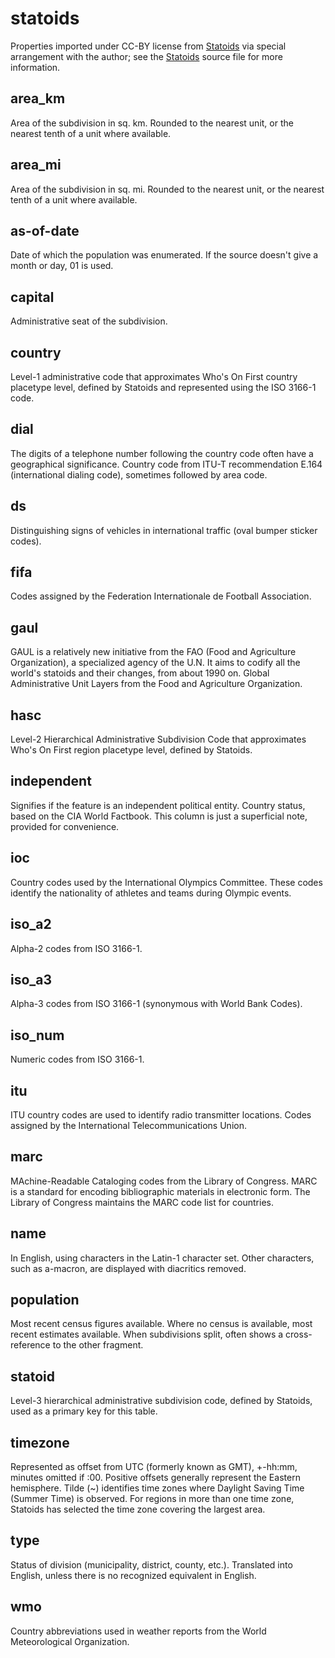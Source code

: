 # statoids

Properties imported under CC-BY license from [Statoids](https://www.statoids.com) via special arrangement with the author; see the [Statoids](https://github.com/whosonfirst/whosonfirst-sources/blob/master/sources/statoids.json) source file for more information.

## area_km

Area of the subdivision in sq. km. Rounded to the nearest unit, or the nearest tenth of a unit where available.

## area_mi

Area of the subdivision in sq. mi. Rounded to the nearest unit, or the nearest tenth of a unit where available.

## as-of-date

Date of which the population was enumerated. If the source doesn't give a month or day, 01 is used.

## capital

Administrative seat of the subdivision.

## country

Level-1 administrative code that approximates Who's On First country placetype level, defined by Statoids and represented using the ISO 3166-1 code.

## dial

The digits of a telephone number following the country code often have a geographical significance.  Country code from ITU-T recommendation E.164 (international dialing code), sometimes followed by area code.

## ds

Distinguishing signs of vehicles in international traffic (oval bumper sticker codes).

## fifa

Codes assigned by the Federation Internationale de Football Association.

## gaul

GAUL is a relatively new initiative from the FAO (Food and Agriculture Organization), a specialized agency of the U.N. It aims to codify all the world's statoids and their changes, from about 1990 on. Global Administrative Unit Layers from the Food and Agriculture Organization.

## hasc

Level-2 Hierarchical Administrative Subdivision Code that approximates Who's On First region placetype level, defined by Statoids.

## independent

Signifies if the feature is an independent political entity. Country status, based on the CIA World Factbook. This column is just a superficial note, provided for convenience.

## ioc

Country codes used by the International Olympics Committee. These codes identify the nationality of athletes and teams during Olympic events.

## iso_a2

Alpha-2 codes from ISO 3166-1.

## iso_a3

Alpha-3 codes from ISO 3166-1 (synonymous with World Bank Codes).

## iso_num

Numeric codes from ISO 3166-1.

## itu

ITU country codes are used to identify radio transmitter locations. Codes assigned by the International Telecommunications Union.

## marc

MAchine-Readable Cataloging codes from the Library of Congress. MARC is a standard for encoding bibliographic materials in electronic form. The Library of Congress maintains the MARC code list for countries.

## name

In English, using characters in the Latin-1 character set. Other characters, such as a-macron, are displayed with diacritics removed.

## population

Most recent census figures available. Where no census is available, most recent estimates available. When subdivisions split, often shows a cross-reference to the other fragment.

## statoid

Level-3 hierarchical administrative subdivision code, defined by Statoids, used as a primary key for this table.

## timezone

Represented as offset from UTC (formerly known as GMT), +-hh:mm, minutes omitted if :00. Positive offsets generally represent the Eastern hemisphere. Tilde (~) identifies time zones where Daylight Saving Time (Summer Time) is observed. For regions in more than one time zone, Statoids has selected the time zone covering the largest area.

## type

Status of division (municipality, district, county, etc.). Translated into English, unless there is no recognized equivalent in English.

## wmo

Country abbreviations used in weather reports from the World Meteorological Organization.
